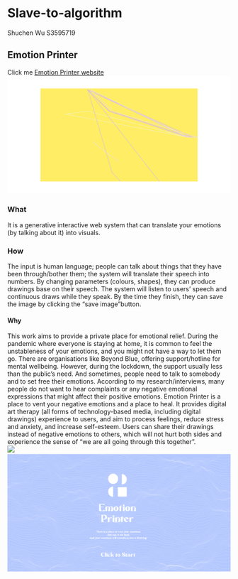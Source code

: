 # Slave-to-algorithm

Shuchen Wu
S3595719

## Emotion Printer

Click me
[Emotion Printer website](https://shuchenwuu.github.io/Slave-to-algorithm//Processing/Emotion_Printer/)
![](https://github.com/ShuchenWuu/Slave-to-algorithm/blob/master/Showcase/graphs.gif)

### What
It is a generative interactive web system that can translate your emotions (by talking about it) into visuals. 

### How 
The input is human language; people can talk about things that they have been through/bother them; the system will translate their speech into numbers. By changing parameters (colours, shapes), they can produce drawings base on their speech. The system will listen to users’ speech and continuous draws while they speak. By the time they finish, they can save the image by clicking the “save image”button.

#### Why
This work aims to provide a private place for emotional relief. During the pandemic where everyone is staying at home, it is common to feel the unstableness of your emotions, and you might not have a way to let them go. There are organisations like Beyond Blue, offering support/hotline for mental wellbeing. However, during the lockdown, the support usually less than the public’s need. And sometimes, people need to talk to somebody and to set free their emotions. According to my research/interviews, many people do not want to hear complaints or any negative emotional expressions that might affect their positive emotions. Emotion Printer is a place to vent your negative emotions and a place to heal. It provides digital art therapy (all forms of technology-based media, including digital drawings) experience to users, and aim to process feelings, reduce stress and anxiety, and increase self-esteem. Users can share their drawings instead of negative emotions to others, which will not hurt both sides and experience the sense of “we are all going through this together”.
</br>
![](https://github.com/ShuchenWuu/Slave-to-algorithm/blob/master/week%2012/Web%201920%20%E2%80%93%2042.png)
</br>
![](https://github.com/ShuchenWuu/Slave-to-algorithm/blob/master/Showcase/Shuchen_Wu_s3595719_WEB_GRAPHIC.gif)
